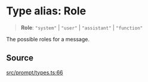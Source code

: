 # Type alias: Role

> **Role**: `"system"` \| `"user"` \| `"assistant"` \| `"function"`

The possible roles for a message.

## Source

[src/prompt/types.ts:66](https://github.com/dexaai/llm-tools/blob/5018eae/src/prompt/types.ts#L66)
